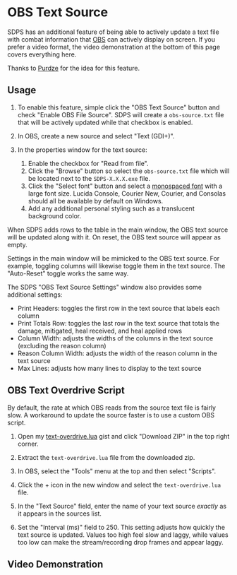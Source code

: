 # OBS Text Source

SDPS has an additional feature of being able to actively update a text file with combat information
that [OBS](https://obsproject.com/) can actively display on screen. If you prefer a video format,
the video demonstration at the bottom of this page covers everything here.

Thanks to [Purdze](https://www.twitch.tv/Purdze) for the idea for this feature.

## Usage

1. To enable this feature, simple click the "OBS Text Source" button and check "Enable OBS File
Source". SDPS will create a `obs-source.txt` file that will be actively updated while that checkbox
is enabled.

2. In OBS, create a new source and select "Text (GDI+)".

3. In the properties window for the text source:
    1. Enable the checkbox for "Read from file".
    2. Click the "Browse" button so select the `obs-source.txt` file which will be located next to
       the `SDPS-X.X.X.exe` file.
    3. Click the "Select font" button and select a
       [monospaced font](https://en.wikipedia.org/wiki/Monospaced_font) with a large font size.
       Lucida Console, Courier New, Courier, and Consolas should all be available by default on
       Windows.
    4. Add any additional personal styling such as a translucent background color.

When SDPS adds rows to the table in the main window, the OBS text source will be updated along with
it. On reset, the OBS text source will appear as empty.

Settings in the main window will be mimicked to the OBS text source. For example, toggling columns
will likewise toggle them in the text source. The "Auto-Reset" toggle works the same way.

The SDPS "OBS Text Source Settings" window also provides some additional settings:
- Print Headers: toggles the first row in the text source that labels each column
- Print Totals Row: toggles the last row in the text source that totals the damage, mitigated, heal
  received, and heal applied rows
- Column Width: adjusts the widths of the columns in the text source (excluding the reason column)
- Reason Column Width: adjusts the width of the reason column in the text source
- Max Lines: adjusts how many lines to display to the text source

## OBS Text Overdrive Script

By default, the rate at which OBS reads from the source text file is fairly slow. A workaround to
update the source faster is to use a custom OBS script.

1. Open my [text-overdrive.lua](https://gist.github.com/antD97/f12e9f38cdd872b9481a31c20f5a6ae1)
   gist and click "Download ZIP" in the top right corner.

2. Extract the `text-overdrive.lua` file from the downloaded zip.

3. In OBS, select the "Tools" menu at the top and then select "Scripts".

4. Click the + icon in the new window and select the `text-overdrive.lua` file.

5. In the "Text Source" field, enter the name of your text source *exactly* as it appears in the
   sources list.

6. Set the "Interval (ms)" field to 250. This setting adjusts how quickly the text source is
   updated. Values too high feel slow and laggy, while values too low can make the stream/recording
   drop frames and appear laggy.

## Video Demonstration


